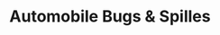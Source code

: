---
title: "Automobile Bugs & Spilles"
url: /bornheim/automobile-bugs-und-spilles/
shop: Autohaus
---
